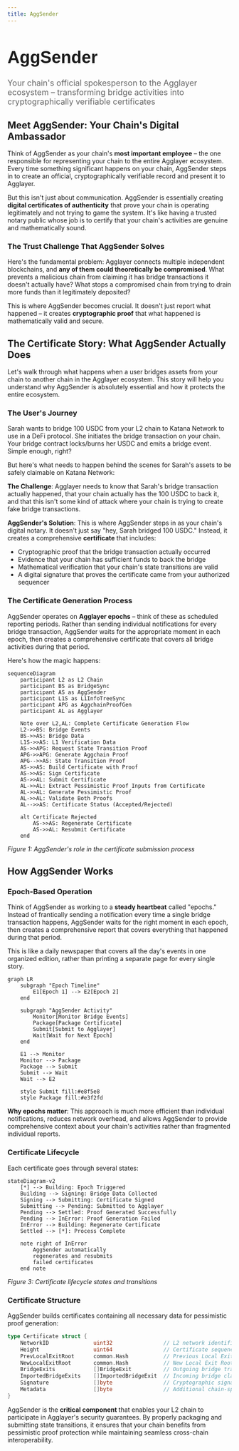 ```yaml
---
title: AggSender
---
```


<!-- Page Header Component -->
<h1 style="text-align: left; font-size: 38px; font-weight: 700; font-family: 'Inter Tight', sans-serif;">
  AggSender
</h1>

<div style="text-align: left; margin: 0.5rem 0;">
  <p style="font-size: 18px; color: #666; max-width: 600px; margin: 0;">
    Your chain's official spokesperson to the Agglayer ecosystem – transforming bridge activities into cryptographically verifiable certificates
  </p>
</div>

## Meet AggSender: Your Chain's Digital Ambassador

Think of AggSender as your chain's **most important employee** – the one responsible for representing your chain to the entire Agglayer ecosystem. Every time something significant happens on your chain, AggSender steps in to create an official, cryptographically verifiable record and present it to Agglayer.

But this isn't just about communication. AggSender is essentially creating **digital certificates of authenticity** that prove your chain is operating legitimately and not trying to game the system. It's like having a trusted notary public whose job is to certify that your chain's activities are genuine and mathematically sound.

### The Trust Challenge That AggSender Solves

Here's the fundamental problem: Agglayer connects multiple independent blockchains, and **any of them could theoretically be compromised**. What prevents a malicious chain from claiming it has bridge transactions it doesn't actually have? What stops a compromised chain from trying to drain more funds than it legitimately deposited?

This is where AggSender becomes crucial. It doesn't just report what happened – it creates **cryptographic proof** that what happened is mathematically valid and secure.

## The Certificate Story: What AggSender Actually Does

Let's walk through what happens when a user bridges assets from your chain to another chain in the Agglayer ecosystem. This story will help you understand why AggSender is absolutely essential and how it protects the entire ecosystem.

### The User's Journey

Sarah wants to bridge 100 USDC from your L2 chain to Katana Network to use in a DeFi protocol. She initiates the bridge transaction on your chain. Your bridge contract locks/burns her USDC and emits a bridge event. Simple enough, right?

But here's what needs to happen behind the scenes for Sarah's assets to be safely claimable on Katana Network:

**The Challenge**: Agglayer needs to know that Sarah's bridge transaction actually happened, that your chain actually has the 100 USDC to back it, and that this isn't some kind of attack where your chain is trying to create fake bridge transactions.

**AggSender's Solution**: This is where AggSender steps in as your chain's digital notary. It doesn't just say "hey, Sarah bridged 100 USDC." Instead, it creates a comprehensive **certificate** that includes:

- Cryptographic proof that the bridge transaction actually occurred
- Evidence that your chain has sufficient funds to back the bridge
- Mathematical verification that your chain's state transitions are valid
- A digital signature that proves the certificate came from your authorized sequencer

### The Certificate Generation Process

AggSender operates on **Agglayer epochs** – think of these as scheduled reporting periods. Rather than sending individual notifications for every bridge transaction, AggSender waits for the appropriate moment in each epoch, then creates a comprehensive certificate that covers all bridge activities during that period.

Here's how the magic happens:

```mermaid
sequenceDiagram
    participant L2 as L2 Chain
    participant BS as BridgeSync
    participant AS as AggSender
    participant L1S as L1InfoTreeSync
    participant APG as AggchainProofGen
    participant AL as Agglayer
    
    Note over L2,AL: Complete Certificate Generation Flow
    L2->>BS: Bridge Events
    BS->>AS: Bridge Data
    L1S->>AS: L1 Verification Data
    AS->>APG: Request State Transition Proof
    APG->>APG: Generate Aggchain Proof
    APG-->>AS: State Transition Proof
    AS->>AS: Build Certificate with Proof
    AS->>AS: Sign Certificate
    AS->>AL: Submit Certificate
    AL->>AL: Extract Pessimistic Proof Inputs from Certificate
    AL->>AL: Generate Pessimistic Proof
    AL->>AL: Validate Both Proofs
    AL-->>AS: Certificate Status (Accepted/Rejected)
    
    alt Certificate Rejected
        AS->>AS: Regenerate Certificate
        AS->>AL: Resubmit Certificate
    end
```

*Figure 1: AggSender's role in the certificate submission process*

## How AggSender Works

### Epoch-Based Operation

Think of AggSender as working to a **steady heartbeat** called "epochs." Instead of frantically sending a notification every time a single bridge transaction happens, AggSender waits for the right moment in each epoch, then creates a comprehensive report that covers everything that happened during that period.

This is like a daily newspaper that covers all the day's events in one organized edition, rather than printing a separate page for every single story.

```mermaid
graph LR
    subgraph "Epoch Timeline"
        E1[Epoch 1] --> E2[Epoch 2]
    end
    
    subgraph "AggSender Activity"
        Monitor[Monitor Bridge Events]
        Package[Package Certificate]
        Submit[Submit to Agglayer]
        Wait[Wait for Next Epoch]
    end
    
    E1 --> Monitor
    Monitor --> Package
    Package --> Submit
    Submit --> Wait
    Wait --> E2
    
    style Submit fill:#e8f5e8
    style Package fill:#e3f2fd
```

**Why epochs matter**: This approach is much more efficient than individual notifications, reduces network overhead, and allows AggSender to provide comprehensive context about your chain's activities rather than fragmented individual reports.

### **Certificate Lifecycle**

Each certificate goes through several states:

```mermaid
stateDiagram-v2
    [*] --> Building: Epoch Triggered
    Building --> Signing: Bridge Data Collected
    Signing --> Submitting: Certificate Signed
    Submitting --> Pending: Submitted to Agglayer
    Pending --> Settled: Proof Generated Successfully
    Pending --> InError: Proof Generation Failed
    InError --> Building: Regenerate Certificate
    Settled --> [*]: Process Complete
    
    note right of InError
        AggSender automatically
        regenerates and resubmits
        failed certificates
    end note
```

*Figure 3: Certificate lifecycle states and transitions*

### **Certificate Structure**

AggSender builds certificates containing all necessary data for pessimistic proof generation:

```go
type Certificate struct {
    NetworkID              uint32                // L2 network identifier
    Height                 uint64                // Certificate sequence number
    PrevLocalExitRoot      common.Hash           // Previous Local Exit Root
    NewLocalExitRoot       common.Hash           // New Local Exit Root
    BridgeExits            []BridgeExit          // Outgoing bridge transactions
    ImportedBridgeExits    []ImportedBridgeExit  // Incoming bridge claims
    Signature              []byte                // Cryptographic signature
    Metadata               []byte                // Additional chain-specific data
}
```

AggSender is the **critical component** that enables your L2 chain to participate in Agglayer's security guarantees. By properly packaging and submitting state transitions, it ensures that your chain benefits from pessimistic proof protection while maintaining seamless cross-chain interoperability.
